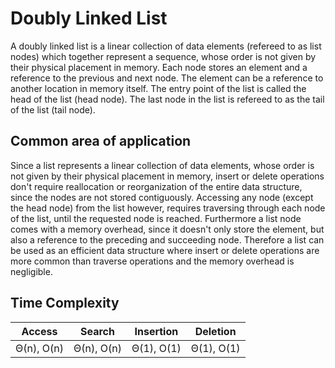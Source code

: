 # Doubly Linked List
A doubly linked list is a linear collection of data elements (refereed to as list nodes) which together represent a sequence, whose order is not given by their physical placement in memory. Each node stores an element and a reference to the previous and next node. The element can be a reference to another location in memory itself.
The entry point of the list is called the head of the list (head node). The last node in the list is refereed to as the tail of the list (tail node).

## Common area of application
Since a list represents a linear collection of data elements, whose order is not given by their physical placement in memory, insert or delete operations don't require reallocation or reorganization of the entire data structure, since the nodes are not stored contiguously. Accessing any node (except the head node) from the list however, requires traversing through each node of the list, until the requested node is reached. Furthermore a list node comes with a memory overhead, since it doesn't only store the element, but also a reference to the preceding and succeeding node.
Therefore a list can be used as an efficient data structure where insert or delete operations are more common than traverse operations and the memory overhead is negligible.

## Time Complexity
| Access           | Search           | Insertion        | Deletion         |
| :--------------: | :--------------: | :--------------: | :--------------: |
| Θ(n), O(n)       | Θ(n), O(n)       | Θ(1), O(1)       | Θ(1), O(1)       |